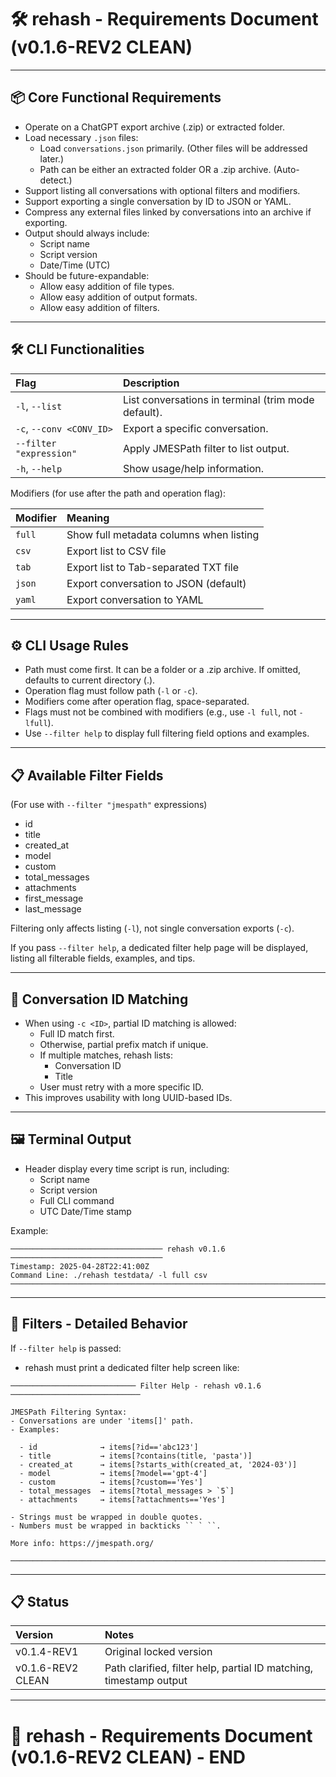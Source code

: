 # 🛠️ rehash - Requirements Document (v0.1.6-REV2 CLEAN)

---

## 📦 Core Functional Requirements

- Operate on a ChatGPT export archive (.zip) or extracted folder.
- Load necessary `.json` files:
  - Load `conversations.json` primarily. (Other files will be addressed later.)
  - Path can be either an extracted folder OR a .zip archive. (Auto-detect.)
- Support listing all conversations with optional filters and modifiers.
- Support exporting a single conversation by ID to JSON or YAML.
- Compress any external files linked by conversations into an archive if exporting.
- Output should always include:
  - Script name
  - Script version
  - Date/Time (UTC)
- Should be future-expandable:
  - Allow easy addition of file types.
  - Allow easy addition of output formats.
  - Allow easy addition of filters.

---

## 🛠 CLI Functionalities

| Flag | Description |
|:---|:---|
| `-l`, `--list` | List conversations in terminal (trim mode default). |
| `-c`, `--conv <CONV_ID>` | Export a specific conversation. |
| `--filter "expression"` | Apply JMESPath filter to list output. |
| `-h`, `--help` | Show usage/help information. |

Modifiers (for use after the path and operation flag):

| Modifier | Meaning |
|:---|:---|
| `full` | Show full metadata columns when listing |
| `csv` | Export list to CSV file |
| `tab` | Export list to Tab-separated TXT file |
| `json` | Export conversation to JSON (default) |
| `yaml` | Export conversation to YAML |

---

## ⚙ CLI Usage Rules

- Path must come first. It can be a folder or a .zip archive. If omitted, defaults to current directory (.).
- Operation flag must follow path (`-l` or `-c`).
- Modifiers come after operation flag, space-separated.
- Flags must not be combined with modifiers (e.g., use `-l full`, not `-lfull`).
- Use `--filter help` to display full filtering field options and examples.

---

## 📋 Available Filter Fields

(For use with `--filter "jmespath"` expressions)

- id
- title
- created_at
- model
- custom
- total_messages
- attachments
- first_message
- last_message

Filtering only affects listing (`-l`), not single conversation exports (`-c`).

If you pass `--filter help`, a dedicated filter help page will be displayed, listing all filterable fields, examples, and tips.

---

## 🔎 Conversation ID Matching

- When using `-c <ID>`, partial ID matching is allowed:
  - Full ID match first.
  - Otherwise, partial prefix match if unique.
  - If multiple matches, rehash lists:
    - Conversation ID
    - Title
  - User must retry with a more specific ID.
- This improves usability with long UUID-based IDs.

---

## 🖼️ Terminal Output

- Header display every time script is run, including:
  - Script name
  - Script version
  - Full CLI command
  - UTC Date/Time stamp

Example:

```
────────────────────────────────── rehash v0.1.6 ──────────────────────────────────
Timestamp: 2025-04-28T22:41:00Z
Command Line: ./rehash testdata/ -l full csv
────────────────────────────────────────────────────────────────────────────────────
```

---

## 🧩 Filters - Detailed Behavior

If `--filter help` is passed:

- rehash must print a dedicated filter help screen like:

```
──────────────────────────── Filter Help - rehash v0.1.6 ─────────────────────────────

JMESPath Filtering Syntax:
- Conversations are under 'items[]' path.
- Examples:

  - id              → items[?id=='abc123']
  - title           → items[?contains(title, 'pasta')]
  - created_at      → items[?starts_with(created_at, '2024-03')]
  - model           → items[?model=='gpt-4']
  - custom          → items[?custom=='Yes']
  - total_messages  → items[?total_messages > `5`]
  - attachments     → items[?attachments=='Yes']

- Strings must be wrapped in double quotes.
- Numbers must be wrapped in backticks `` ` ``.

More info: https://jmespath.org/

────────────────────────────────────────────────────────────────────────────────────
```

---

## 📋 Status

| Version | Notes |
|:---|:---|
| v0.1.4-REV1 | Original locked version |
| v0.1.6-REV2 CLEAN | Path clarified, filter help, partial ID matching, timestamp output |

---

# 📜 rehash - Requirements Document (v0.1.6-REV2 CLEAN) - END

